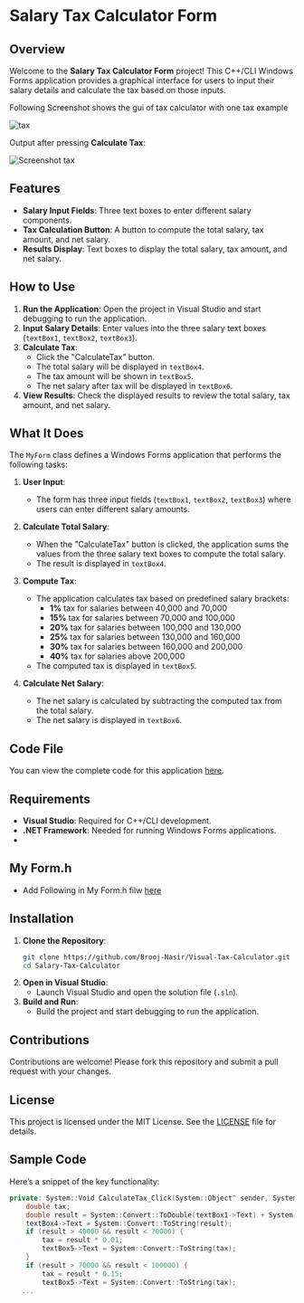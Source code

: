 # Salary Tax Calculator Form

## Overview

Welcome to the **Salary Tax Calculator Form** project! This C++/CLI Windows Forms application provides a graphical interface for users to input their salary details and calculate the tax based on those inputs. 

Following Screenshot shows the gui of tax calculator with one tax example

  ![tax](https://github.com/user-attachments/assets/14d20d2a-184a-4246-b304-e76a180a1b86)

Output after pressing **Calculate Tax**:


   ![Screenshot tax](https://github.com/user-attachments/assets/24ef75dc-759d-4074-aa2a-f8b613b6a2de)

## Features

- **Salary Input Fields**: Three text boxes to enter different salary components.
- **Tax Calculation Button**: A button to compute the total salary, tax amount, and net salary.
- **Results Display**: Text boxes to display the total salary, tax amount, and net salary.

## How to Use

1. **Run the Application**: Open the project in Visual Studio and start debugging to run the application.
2. **Input Salary Details**: Enter values into the three salary text boxes (`textBox1`, `textBox2`, `textBox3`).
3. **Calculate Tax**:
   - Click the "CalculateTax" button.
   - The total salary will be displayed in `textBox4`.
   - The tax amount will be shown in `textBox5`.
   - The net salary after tax will be displayed in `textBox6`.
4. **View Results**: Check the displayed results to review the total salary, tax amount, and net salary.

## What It Does

The `MyForm` class defines a Windows Forms application that performs the following tasks:

1. **User Input**:
   - The form has three input fields (`textBox1`, `textBox2`, `textBox3`) where users can enter different salary amounts.

2. **Calculate Total Salary**:
   - When the "CalculateTax" button is clicked, the application sums the values from the three salary text boxes to compute the total salary.
   - The result is displayed in `textBox4`.

3. **Compute Tax**:
   - The application calculates tax based on predefined salary brackets:
     - **1%** tax for salaries between 40,000 and 70,000
     - **15%** tax for salaries between 70,000 and 100,000
     - **20%** tax for salaries between 100,000 and 130,000
     - **25%** tax for salaries between 130,000 and 160,000
     - **30%** tax for salaries between 160,000 and 200,000
     - **40%** tax for salaries above 200,000
   - The computed tax is displayed in `textBox5`.

4. **Calculate Net Salary**:
   - The net salary is calculated by subtracting the computed tax from the total salary.
   - The net salary is displayed in `textBox6`.

## Code File

You can view the complete code for this application [here](MyForm.cpp).

## Requirements

- **Visual Studio**: Required for C++/CLI development.
- **.NET Framework**: Needed for running Windows Forms applications.
- 
## My Form.h

- Add Following in My Form.h filw  [here](MyForm.h)
  
## Installation

1. **Clone the Repository**:
    ```bash
    git clone https://github.com/Brooj-Nasir/Visual-Tax-Calculator.git
    cd Salary-Tax-Calculator
    ```
2. **Open in Visual Studio**:
    - Launch Visual Studio and open the solution file (`.sln`).
3. **Build and Run**:
    - Build the project and start debugging to run the application.

## Contributions

Contributions are welcome! Please fork this repository and submit a pull request with your changes.

## License

This project is licensed under the MIT License. See the [LICENSE](LICENSE) file for details.

## Sample Code

Here’s a snippet of the key functionality:

```cpp
private: System::Void CalculateTax_Click(System::Object^ sender, System::EventArgs^ e) {
    double tax;
    double result = System::Convert::ToDouble(textBox1->Text) + System::Convert::ToDouble(textBox2->Text) + System::Convert::ToDouble(textBox3->Text);
    textBox4->Text = System::Convert::ToString(result);
    if (result > 40000 && result < 70000) {
        tax = result * 0.01;
        textBox5->Text = System::Convert::ToString(tax);
    }
    if (result > 70000 && result < 100000) {
        tax = result * 0.15;
        textBox5->Text = System::Convert::ToString(tax);
   ...
